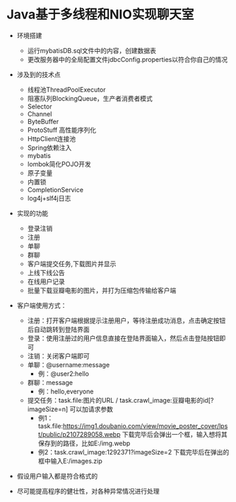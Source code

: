 # Java基于多线程和NIO实现聊天室

- 环境搭建
   - 运行mybatisDB.sql文件中的内容，创建数据表
   - 更改服务器中的全局配置文件jdbcConfig.properties以符合你自己的情况

- 涉及到的技术点
   - 线程池ThreadPoolExecutor
   - 阻塞队列BlockingQueue，生产者消费者模式
   - Selector
   - Channel
   - ByteBuffer
   - ProtoStuff 高性能序列化
   - HttpClient连接池
   - Spring依赖注入
   - mybatis
   - lombok简化POJO开发
   - 原子变量
   - 内置锁
   - CompletionService
   - log4j+slf4j日志
   
- 实现的功能
   - 登录注销
   - 注册
   - 单聊
   - 群聊
   - 客户端提交任务,下载图片并显示
   - 上线下线公告
   - 在线用户记录
   - 批量下载豆瓣电影的图片，并打为压缩包传输给客户端

- 客户端使用方式：
   - 注册：打开客户端根据提示注册用户，等待注册成功消息，点击确定按钮后自动跳转到登陆界面
   - 登录：使用注册过的用户信息直接在登陆界面输入，然后点击登陆按钮即可
   - 注销：关闭客户端即可
   - 单聊：@username:message
        - 例：@user2:hello
   - 群聊：message
        -  例：hello,everyone
   - 提交任务：task.file:图片的URL  / task.crawl_image:豆瓣电影的id[?imageSize=n] 可以加请求参数
        - 例1：task.file:https://img1.doubanio.com/view/movie_poster_cover/lpst/public/p2107289058.webp
          下载完毕后会弹出一个框，输入想将其保存到的路径，比如E:/img.webp
        - 例2：task.crawl_image:1292371?imageSize=2 
          下载完毕后在弹出的框中输入E:/images.zip
          
- 假设用户输入都是符合格式的
   
- 尽可能提高程序的健壮性，对各种异常情况进行处理
